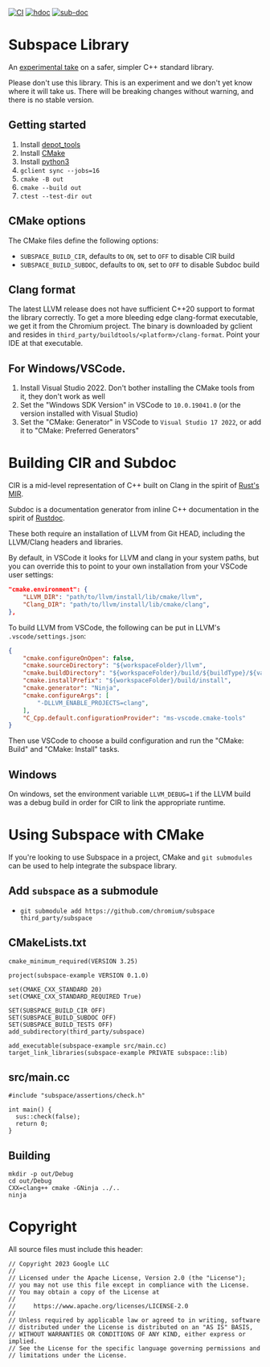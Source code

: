 [![CI](https://github.com/chromium/subspace/actions/workflows/ci.yml/badge.svg)](https://github.com/chromium/subspace/actions/workflows/ci.yml)
[![hdoc](https://github.com/chromium/subspace/actions/workflows/hdoc.yml/badge.svg)](https://docs.hdoc.io/danakj/subspace/)
[![sub-doc](https://github.com/chromium/subspace/actions/workflows/subdoc.yml/badge.svg)](https://danakj.github.io/subspace-docs/sus.html)
<!---
[![clang-doc](https://github.com/chromium/subspace/actions/workflows/clang-doc.yml/badge.svg)](https://danakj.github.io/subspace-docs/sus/#Namespaces)
-->
# Subspace Library

An [experimental take](https://danakj.github.io/2022/12/31/why-subspace.html)
on a safer, simpler C++ standard library.

Please don't use this library. This is an experiment and we don't yet know where
it will take us. There will be breaking changes without warning, and there is no
stable version.

## Getting started

1. Install [depot_tools](https://commondatastorage.googleapis.com/chrome-infra-docs/flat/depot_tools/docs/html/depot_tools_tutorial.html#_setting_up)
1. Install [CMake](https://cmake.org/install/)
1. Install [python3](https://www.python.org/downloads/)
1. `gclient sync --jobs=16`
1. `cmake -B out`
1. `cmake --build out`
1. `ctest --test-dir out`

## CMake options
The CMake files define the following options:

* `SUBSPACE_BUILD_CIR`, defaults to `ON`, set to `OFF` to disable CIR build
* `SUBSPACE_BUILD_SUBDOC`, defaults to `ON`, set to `OFF` to disable Subdoc build

## Clang format

The latest LLVM release does not have sufficient C++20 support to format the
library correctly. To get a more bleeding edge clang-format executable, we get
it from the Chromium project. The binary is downloaded by gclient and
resides in `third_party/buildtools/<platform>/clang-format`. Point your IDE at that
executable.

## For Windows/VSCode.

1. Install Visual Studio 2022. Don't bother installing the CMake tools from it, they don't work as well
1. Set the "Windows SDK Version" in VSCode to `10.0.19041.0` (or the version installed with Visual Studio)
1. Set the "CMake: Generator" in VSCode to `Visual Studio 17 2022`, or add it to "CMake: Preferred Generators"

# Building CIR and Subdoc

CIR is a mid-level representation of C++ built on Clang in the spirit of [Rust's
MIR](https://kanishkarj.github.io/rust-internals-mir).

Subdoc is a documentation generator from inline C++ documentation in the spirit of
[Rustdoc](https://doc.rust-lang.org/rustdoc/what-is-rustdoc.html).

These both require an installation of LLVM from Git HEAD, including the LLVM/Clang
headers and libraries.

By default, in VSCode it looks for LLVM and clang in your system paths, but you can override
this to point to your own installation from your VSCode user settings:
```json
"cmake.environment": {
    "LLVM_DIR": "path/to/llvm/install/lib/cmake/llvm",
    "Clang_DIR": "path/to/llvm/install/lib/cmake/clang",
},
```

To build LLVM from VSCode, the following can be put in LLVM's
`.vscode/settings.json`:
```json
{
    "cmake.configureOnOpen": false,
    "cmake.sourceDirectory": "${workspaceFolder}/llvm",
    "cmake.buildDirectory": "${workspaceFolder}/build/${buildType}/${variant:platform}",
    "cmake.installPrefix": "${workspaceFolder}/build/install",
    "cmake.generator": "Ninja",
    "cmake.configureArgs": [
        "-DLLVM_ENABLE_PROJECTS=clang",
    ],
    "C_Cpp.default.configurationProvider": "ms-vscode.cmake-tools"
}
```
Then use VSCode to choose a build configuration and run the "CMake: Build" and
"CMake: Install" tasks.

## Windows

On windows, set the environment variable `LLVM_DEBUG=1` if the LLVM build was a
debug build in order for CIR to link the appropriate runtime.

# Using Subspace with CMake

If you're looking to use Subspace in a project, CMake and `git submodules` can be used to help
integrate the subspace library.

## Add `subspace` as a submodule
* `git submodule add https://github.com/chromium/subspace third_party/subspace`

## CMakeLists.txt

```
cmake_minimum_required(VERSION 3.25)

project(subspace-example VERSION 0.1.0)

set(CMAKE_CXX_STANDARD 20)
set(CMAKE_CXX_STANDARD_REQUIRED True)

SET(SUBSPACE_BUILD_CIR OFF)
SET(SUBSPACE_BUILD_SUBDOC OFF)
SET(SUBSPACE_BUILD_TESTS OFF)
add_subdirectory(third_party/subspace)

add_executable(subspace-example src/main.cc)
target_link_libraries(subspace-example PRIVATE subspace::lib)
```

## src/main.cc
```
#include "subspace/assertions/check.h"

int main() {
  sus::check(false);
  return 0;
}
```

## Building
```
mkdir -p out/Debug
cd out/Debug
CXX=clang++ cmake -GNinja ../..
ninja
```

# Copyright

All source files must include this header:
```
// Copyright 2023 Google LLC
//
// Licensed under the Apache License, Version 2.0 (the "License");
// you may not use this file except in compliance with the License.
// You may obtain a copy of the License at
//
//     https://www.apache.org/licenses/LICENSE-2.0
//
// Unless required by applicable law or agreed to in writing, software
// distributed under the License is distributed on an "AS IS" BASIS,
// WITHOUT WARRANTIES OR CONDITIONS OF ANY KIND, either express or implied.
// See the License for the specific language governing permissions and
// limitations under the License.
```
